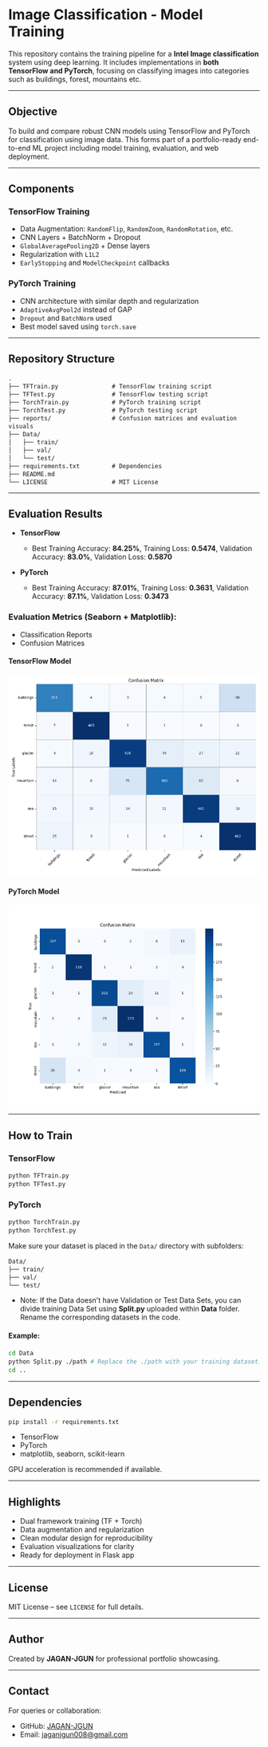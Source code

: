 # Image Classification - Model Training

This repository contains the training pipeline for a **Intel Image classification** system using deep learning. It includes implementations in **both TensorFlow and PyTorch**, focusing on classifying images into categories such as buildings, forest, mountains etc.

---

## Objective

To build and compare robust CNN models using TensorFlow and PyTorch for classification using image data. This forms part of a portfolio-ready end-to-end ML project including model training, evaluation, and web deployment.

---

## Components

### TensorFlow Training

* Data Augmentation: `RandomFlip`, `RandomZoom`, `RandomRotation`, etc.
* CNN Layers + BatchNorm + Dropout
* `GlobalAveragePooling2D` + Dense layers
* Regularization with `L1L2`
* `EarlyStopping` and `ModelCheckpoint` callbacks

### PyTorch Training

* CNN architecture with similar depth and regularization
* `AdaptiveAvgPool2d` instead of GAP
* `Dropout` and `BatchNorm` used
* Best model saved using `torch.save`

---

## Repository Structure

```
.
├── TFTrain.py               # TensorFlow training script
├── TFTest.py                # TensorFlow testing script
├── TorchTrain.py            # PyTorch training script
├── TorchTest.py             # PyTorch testing script
├── reports/                 # Confusion matrices and evaluation visuals
├── Data/
│   ├── train/
│   ├── val/
│   └── test/
├── requirements.txt         # Dependencies
├── README.md                
└── LICENSE                  # MIT License

```

---

## Evaluation Results

* **TensorFlow**

  * Best Training Accuracy: **84.25%**, Training Loss: **0.5474**, Validation Accuracy: **83.0%**, Validation Loss: **0.5870**

* **PyTorch**

  * Best Training Accuracy: **87.01%**, Training Loss: **0.3631**, Validation Accuracy: **87.1%**, Validation Loss: **0.3473**

### Evaluation Metrics (Seaborn + Matplotlib):

* Classification Reports
* Confusion Matrices

#### TensorFlow Model

<div align="center">
  <img src="reports/TF.png" alt="TensorFlow Confusion Matrix"/>
</div>

#### PyTorch Model

<div align="center">
  <img src="reports/Torch.png" alt="PyTorch Confusion Matrix"/>
</div>

---

## How to Train

### TensorFlow

```bash
python TFTrain.py
python TFTest.py
```

### PyTorch

```bash
python TorchTrain.py
python TorchTest.py
```

Make sure your dataset is placed in the `Data/` directory with subfolders:

```
Data/
├── train/
├── val/
└── test/
```
* Note: If the Data doesn't have Validation or Test Data Sets, you can divide training Data Set using **Split.py** uploaded within **Data** folder. Rename the corresponding datasets in the code. 

#### Example:
```bash
cd Data
python Split.py ./path # Replace the ./path with your training dataset. Note that you shouldn't name the path as train, val or test to run the code.
cd ..
```
---

## Dependencies

```bash
pip install -r requirements.txt
```

* TensorFlow
* PyTorch
* matplotlib, seaborn, scikit-learn

GPU acceleration is recommended if available.

---

## Highlights

* Dual framework training (TF + Torch)
* Data augmentation and regularization
* Clean modular design for reproducibility
* Evaluation visualizations for clarity
* Ready for deployment in Flask app

---

## License

MIT License – see `LICENSE` for full details.

---

## Author

Created by **JAGAN-JGUN** for professional portfolio showcasing.

---

## Contact

For queries or collaboration:

* GitHub: [JAGAN-JGUN](https://github.com/JAGAN-JGUN)
* Email: [jaganjgun008@gmail.com](mailto:jaganjgun008@gmail.com)
